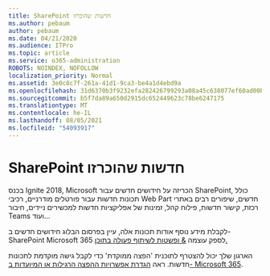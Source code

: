 ```yaml
---
title: SharePoint חדשות שהוכרזו
ms.author: pebaum
author: pebaum
ms.date: 04/21/2020
ms.audience: ITPro
ms.topic: article
ms.service: o365-administration
ROBOTS: NOINDEX, NOFOLLOW
localization_priority: Normal
ms.assetid: 3e0c8c7f-261a-41d1-9ca3-be4a1d4ebd9a
ms.openlocfilehash: 31d6370b3f9232efa282426799293a08a45c638077ef60ad00bd11140e4c3d1e
ms.sourcegitcommit: b5f7da89a650d2915dc652449623c78be6247175
ms.translationtype: MT
ms.contentlocale: he-IL
ms.lasthandoff: 08/05/2021
ms.locfileid: "54093917"
---
```

# <a name="sharepoint-new-features-announced"></a>SharePoint חדשות שהוכרזו

בכנס Ignite 2018, Microsoft הכריזה על חידושים חדשים עבור SharePoint, כולל תכונות חדשות עבור פורטלים מודרניים, רכיבי Web Part חדשים, שיפורים רבים באתרי רכזת, קישור חדשות, פילוח קהל, זמינות של אפליקציות חדשות למכשירים ניידים, חיבור Teams ועוד...
  
לקבלת מידע נוסף אודות תכונות אלה, עיין בפרסום הבלוג חידושים חדשים ב- SharePoint Microsoft 365 לספק עוצמה [ &amp; ופשטות לשיתוף פעולה בתוכן.](https://go.microsoft.com/fwlink/?linkid=2026502)
  
הארגון שלך יכול להצטרף לתוכנית 'הפצה ממוקדת' כדי לקבל גישה מוקדמת לתכונות חדשות. ראה [הגדרת אפשרויות ההפצה הרגילות או המיועדות ב- Microsoft 365](https://docs.microsoft.com/microsoft-365/admin/manage/release-options-in-office-365).
